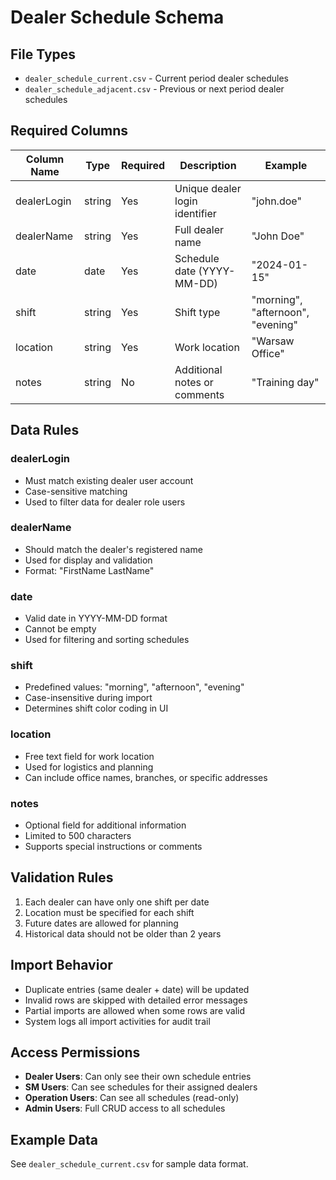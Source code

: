 # Dealer Schedule Schema

## File Types
- `dealer_schedule_current.csv` - Current period dealer schedules
- `dealer_schedule_adjacent.csv` - Previous or next period dealer schedules

## Required Columns

| Column Name | Type | Required | Description | Example |
|-------------|------|----------|-------------|---------|
| dealerLogin | string | Yes | Unique dealer login identifier | "john.doe" |
| dealerName | string | Yes | Full dealer name | "John Doe" |
| date | date | Yes | Schedule date (YYYY-MM-DD) | "2024-01-15" |
| shift | string | Yes | Shift type | "morning", "afternoon", "evening" |
| location | string | Yes | Work location | "Warsaw Office" |
| notes | string | No | Additional notes or comments | "Training day" |

## Data Rules

### dealerLogin
- Must match existing dealer user account
- Case-sensitive matching
- Used to filter data for dealer role users

### dealerName  
- Should match the dealer's registered name
- Used for display and validation
- Format: "FirstName LastName"

### date
- Valid date in YYYY-MM-DD format
- Cannot be empty
- Used for filtering and sorting schedules

### shift
- Predefined values: "morning", "afternoon", "evening"
- Case-insensitive during import
- Determines shift color coding in UI

### location
- Free text field for work location
- Used for logistics and planning
- Can include office names, branches, or specific addresses

### notes
- Optional field for additional information
- Limited to 500 characters
- Supports special instructions or comments

## Validation Rules

1. Each dealer can have only one shift per date
2. Location must be specified for each shift
3. Future dates are allowed for planning
4. Historical data should not be older than 2 years

## Import Behavior

- Duplicate entries (same dealer + date) will be updated
- Invalid rows are skipped with detailed error messages
- Partial imports are allowed when some rows are valid
- System logs all import activities for audit trail

## Access Permissions

- **Dealer Users**: Can only see their own schedule entries
- **SM Users**: Can see schedules for their assigned dealers
- **Operation Users**: Can see all schedules (read-only)
- **Admin Users**: Full CRUD access to all schedules

## Example Data

See `dealer_schedule_current.csv` for sample data format.